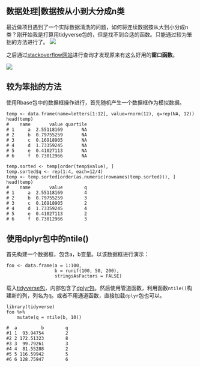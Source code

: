 ## 数据处理|数据按从小到大分成n类

最近做项目遇到了一个实际数据清洗的问题，如何将连续数据按从大到小分成n类？刚开始我是打算用tidyverse包的，但是找不到合适的函数。只能通过较为笨拙的方法进行了。
![](https://imgkr2.cn-bj.ufileos.com/dde70a2c-d9fa-4076-8b52-ae17d0aa96b3.png?UCloudPublicKey=TOKEN_8d8b72be-579a-4e83-bfd0-5f6ce1546f13&Signature=xb9feNgbDRAYJbQM8t67howdNmo%253D&Expires=1606120382)

之后通过[stackoverflow网站](https://stackoverflow.com/questions/4126326/how-to-quickly-form-groups-quartiles-deciles-etc-by-ordering-columns-in-a?noredirect=1 "How to quickly form groups ")进行查询才发现原来有这么好用的**窗口函数**。

![](https://imgkr2.cn-bj.ufileos.com/c02dd36a-b258-4dc6-9350-3569d9980b3f.png?UCloudPublicKey=TOKEN_8d8b72be-579a-4e83-bfd0-5f6ce1546f13&Signature=SAb7a4hlRpv3l43MWN6b%252Bi6ciaY%253D&Expires=1606121218)


## 较为笨拙的方法

使用Rbase包中的数据框操作进行，首先随机产生一个数据框作为模拟数据。
```{r}
temp <- data.frame(name=letters[1:12], value=rnorm(12), q=rep(NA, 12))
head(temp)
#    name       value quartile
# 1     a  2.55118169       NA
# 2     b  0.79755259       NA
# 3     c  0.16918905       NA
# 4     d  1.73359245       NA
# 5     e  0.41027113       NA
# 6     f  0.73012966       NA
```
```{r}
temp.sorted <- temp[order(temp$value), ]
temp.sorted$q <- rep(1:4, each=12/4)
temp <- temp.sorted[order(as.numeric(rownames(temp.sorted))), ]
head(temp)
#    name       value        q
# 1     a  2.55118169        4
# 2     b  0.79755259        3
# 3     c  0.16918905        2
# 4     d  1.73359245        4
# 5     e  0.41027113        2
# 6     f  0.73012966        3
```

## 使用dplyr包中的ntile()


首先构建一个数据框，包含a，b变量。以该数据框进行演示：

```{r}
foo <- data.frame(a = 1:100,
                  b = runif(100, 50, 200),
                  stringsAsFactors = FALSE)
```

载入[tidyverse包](https://www.tidyverse.org/ "tidyverse包")，内部包含了[dplyr包](https://dplyr.tidyverse.org/ "dplyr包")。然后使用管道函数，利用函数`ntile()`构建新的列，列名为q。或者不用通道函数，直接加载`dplyr`包也可以。
```{r}
library(tidyverse)
foo %>%
    mutate(q = ntile(b, 10))

#  a         b        q
#1 1  93.94754        2
#2 2 172.51323        8
#3 3  99.79261        3
#4 4  81.55288        2
#5 5 116.59942        5
#6 6 128.75947        6
```





